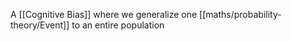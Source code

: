 A [[Cognitive Bias]] where we generalize one [[maths/probability-theory/Event]] to an entire population